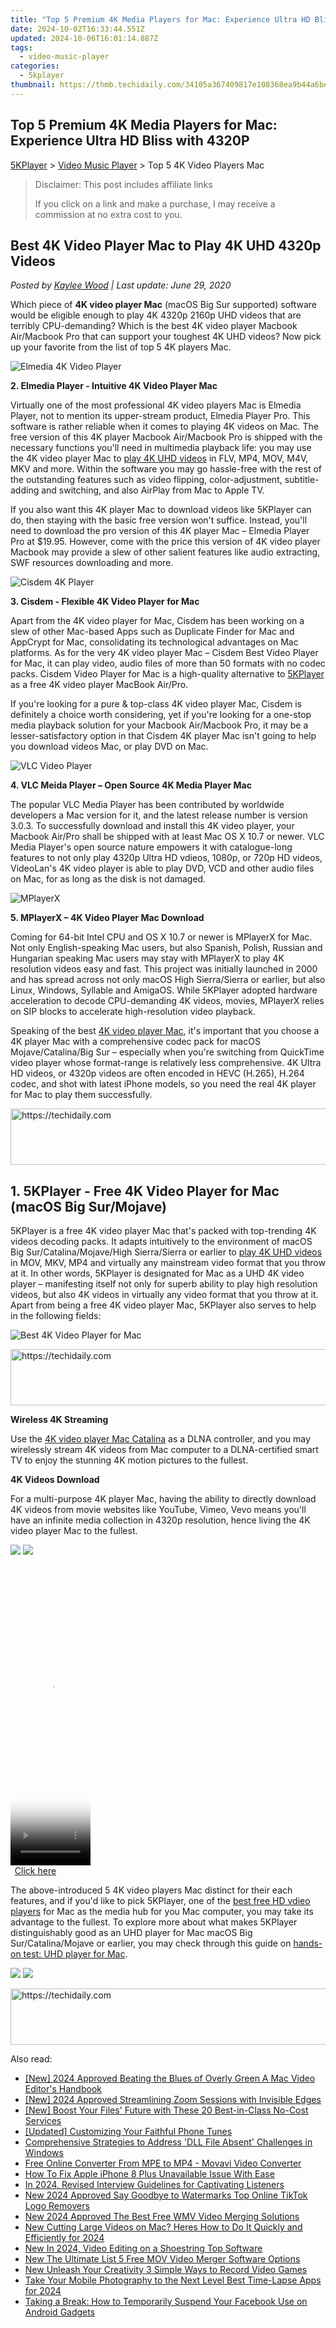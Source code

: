 ```yaml
---
title: "Top 5 Premium 4K Media Players for Mac: Experience Ultra HD Bliss with 4320P"
date: 2024-10-02T16:33:44.551Z
updated: 2024-10-06T16:01:14.887Z
tags:
  - video-music-player
categories:
  - 5kplayer
thumbnail: https://thmb.techidaily.com/34105a367409817e108368ea9b44a6be3f4efc35b42dfda4969266c7308e348b.jpg
---
```


## Top 5 Premium 4K Media Players for Mac: Experience Ultra HD Bliss with 4320P

[5KPlayer](https://tools.techidaily.com/5kplayer/products/) \> [Video Music Player](https://tools.techidaily.com/5kplayer/video-music-player/) \> Top 5 4K Video Players Mac

>  Disclaimer: This post includes affiliate links
>
>  If you click on a link and make a purchase, I may receive a commission at no extra cost to you.
>

## Best 4K Video Player Mac to Play 4K UHD 4320p Videos

 _Posted by [Kaylee Wood](https://www.quora.com/profile/Amanda-Hu-21) | Last update: June 29, 2020_

Which piece of **4K video player Mac** (macOS Big Sur supported) software would be eligible enough to play 4K 4320p 2160p UHD videos that are terribly CPU-demanding? Which is the best 4K video player Macbook Air/Macbook Pro that can support your toughest 4K UHD videos? Now pick up your favorite from the list of top 5 4K players Mac.

![Elmedia 4K Video Player](https://www.5kplayer.com/video-music-player/img/elmedia-player-mac-icon.jpg)

**2\. Elmedia Player - Intuitive 4K Video Player Mac** 

Virtually one of the most professional 4K video players Mac is Elmedia Player, not to mention its upper-stream product, Elmedia Player Pro. This software is rather reliable when it comes to playing 4K videos on Mac. The free version of this 4K player Macbook Air/Macbook Pro is shipped with the necessary functions you'll need in multimedia playback life: you may use the 4K video player Mac to [play 4K UHD videos](https://tools.techidaily.com/5kplayer/video-music-player/) in FLV, MP4, MOV, M4V, MKV and more. Within the software you may go hassle-free with the rest of the outstanding features such as video flipping, color-adjustment, subtitle-adding and switching, and also AirPlay from Mac to Apple TV. 

If you also want this 4K player Mac to download videos like 5KPlayer can do, then staying with the basic free version won't suffice. Instead, you'll need to download the pro version of this 4K player Mac – Elmedia Player Pro at $19.95\. However, come with the price this version of 4K video player Macbook may provide a slew of other salient features like audio extracting, SWF resources downloading and more.

![Cisdem 4K Player](https://www.5kplayer.com/video-music-player/img/cisdem-player-mac.jpg) 

**3\. Cisdem - Flexible 4K Video Player for Mac** 

Apart from the 4K video player for Mac, Cisdem has been working on a slew of other Mac-based Apps such as Duplicate Finder for Mac and AppCrypt for Mac, consolidating its technological advantages on Mac platforms. As for the very 4K video player Mac – Cisdem Best Video Player for Mac, it can play video, audio files of more than 50 formats with no codec packs. Cisdem Video Player for Mac is a high-quality alternative to [5KPlayer](https://tools.techidaily.com/5kplayer/video-music-player/) as a free 4K video player MacBook Air/Pro. 

If you're looking for a pure & top-class 4K video player Mac, Cisdem is definitely a choice worth considering, yet if you're looking for a one-stop media playback solution for your Macbook Air/Macbook Pro, it may be a lesser-satisfactory option in that Cisdem 4K player Mac isn't going to help you download videos Mac, or play DVD on Mac. 

![VLC Video Player](https://www.5kplayer.com/video-music-player/img/vlc-360.png) 

**4\. VLC Meida Player – Open Source 4K Media Player Mac** 

 The popular VLC Media Player has been contributed by worldwide developers a Mac version for it, and the latest release number is version 3.0.3\. To successfully download and install this 4K video player, your Macbook Air/Pro shall be shipped with at least Mac OS X 10.7 or newer. VLC Media Player's open source nature empowers it with catalogue-long features to not only play 4320p Ultra HD vdieos, 1080p, or 720p HD videos, VideoLan's 4K video player is able to play DVD, VCD and other audio files on Mac, for as long as the disk is not damaged. 

![MPlayerX](https://www.5kplayer.com/video-music-player/img/mplayerx-icon.jpg) 

**5\. MPlayerX – 4K Video Player Mac Download** 

Coming for 64-bit Intel CPU and OS X 10.7 or newer is MPlayerX for Mac. Not only English-speaking Mac users, but also Spanish, Polish, Russian and Hungarian speaking Mac users may stay with MPlayerX to play 4K resolution videos easy and fast. This project was initially launched in 2000 and has spread across not only macOS High Sierra/Sierra or earlier, but also Linux, Windows, Syllable and AmigaOS. While 5KPlayer adopted hardware acceleration to decode CPU-demanding 4K videos, movies, MPlayerX relies on SIP blocks to accelerate high-resolution video playback.

Speaking of the best [4K video player Mac](https://tools.techidaily.com/5kplayer/video-music-player/), it's important that you choose a 4K player Mac with a comprehensive codec pack for macOS Mojave/Catalina/Big Sur – especially when you're switching from QuickTime video player whose format-range is relatively less comprehensive. 4K Ultra HD videos, or 4320p videos are often encoded in HEVC (H.265), H.264 codec, and shot with latest iPhone models, so you need the real 4K player for Mac to play them successfully.

<!-- affiliate ads begin -->
<a href="https://appsumo.8odi.net/c/5597632/2105883/7443" target="_top" id="2105883">
  <img src="//a.impactradius-go.com/display-ad/7443-2105883" border="0" alt="https://techidaily.com" width="728" height="90"/>
</a>
<img height="0" width="0" src="https://appsumo.8odi.net/i/5597632/2105883/7443" style="position:absolute;visibility:hidden;" border="0" />
<!-- affiliate ads end -->

## 1\. 5KPlayer - Free 4K Video Player for Mac (macOS Big Sur/Mojave)

5KPlayer is a free 4K video player Mac that's packed with top-trending 4K videos decoding packs. It adapts intuitively to the environment of macOS Big Sur/Catalina/Mojave/High Sierra/Sierra or earlier to [play 4K UHD videos](https://tools.techidaily.com/5kplayer/video-music-player/) in MOV, MKV, MP4 and virtually any mainstream video format that you throw at it. In other words, 5KPlayer is designated for Mac as a UHD 4K video player – manifesting itself not only for superb ability to play high resolution videos, but also 4K videos in virtually any video format that you throw at it. Apart from being a free 4K video player Mac, 5KPlayer also serves to help in the following fields:

![Best 4K Video Player for Mac](https://www.5kplayer.com/video-music-player/img/5kplayer-macos-mojave.jpg) 

<!-- affiliate ads begin -->
<a href="https://unicoeye.pxf.io/c/5597632/2134227/18498" target="_top" id="2134227">
  <img src="//a.impactradius-go.com/display-ad/18498-2134227" border="0" alt="https://techidaily.com" width="728" height="90"/>
</a>
<img height="0" width="0" src="https://unicoeye.pxf.io/i/5597632/2134227/18498" style="position:absolute;visibility:hidden;" border="0" />
<!-- affiliate ads end -->

**Wireless 4K Streaming**

Use the [4K video player Mac Catalina](https://tools.techidaily.com/5kplayer/video-music-player/) as a DLNA controller, and you may wirelessly stream 4K videos from Mac computer to a DLNA-certified smart TV to enjoy the stunning 4K motion pictures to the fullest. 

**4K Videos Download**

For a multi-purpose 4K player Mac, having the ability to directly download 4K videos from movie websites like YouTube, Vimeo, Vevo means you'll have an infinite media collection in 4320p resolution, hence living the 4K video player Mac to the fullest.

[![](https://www.5kplayer.com/video-music-player/../button/freedownbackmac.png)](https://tools.techidaily.com/5kplayer/products/) [![](https://www.5kplayer.com/video-music-player/../button/freedownwhitewin.png)](https://tools.techidaily.com/5kplayer/products/) 

<!-- affiliate ads begin -->
<span id="1993654">
					<video width="128" height="480" style="cursor:pointer"
           poster="//a.impactradius-go.com/display-clicktoplayimage/1993654.png"
           onclick="if(!this.playClicked){this.play();this.setAttribute('controls',true);this.playClicked=true;}">
	   <source src="//a.impactradius-go.com/display-ad/22993-1993654">
	   <img src="//a.impactradius-go.com/display-clicktoplayimage/1993654.png" style="border: none; height: 100%; width: 100%; object-fit: contain">
	</video>
	<div style="width:80px;text-align:center"><a href="javascript:window.open(decodeURIComponent('https%3A%2F%2Fhomestyler.sjv.io%2Fc%2F5597632%2F1993654%2F22993'), '_blank');void(0);">Click here</a></div>
</span>
<img height="0" width="0" src="https://imp.pxf.io/i/5597632/1993654/22993" style="position:absolute;visibility:hidden;" border="0" />
<!-- affiliate ads end -->

The above-introduced 5 4K video players Mac distinct for their each features, and if you'd like to pick 5KPlayer, one of the [best free HD vdieo players](https://tools.techidaily.com/5kplayer/video-music-player/) for Mac as the media hub for you Mac computer, you may take its advantage to the fullest. To explore more about what makes 5KPlayer distinguishably good as an UHD player for Mac macOS Big Sur/Catalina/Mojave or earlier, you may check through this guide on [hands-on test: UHD player for Mac](https://tools.techidaily.com/5kplayer/video-music-player/).

[![](https://www.5kplayer.com/video-music-player/../button/freedownbackmac.png)](https://tools.techidaily.com/5kplayer/products/) [![](https://www.5kplayer.com/video-music-player/../button/freedownwhitewin.png)](https://tools.techidaily.com/5kplayer/products/)

<!-- affiliate ads begin -->
<a href="https://ephamedtechinc.pxf.io/c/5597632/2137220/26400" target="_top" id="2137220">
  <img src="//a.impactradius-go.com/display-ad/26400-2137220" border="0" alt="https://techidaily.com" width="728" height="90"/>
</a>
<img height="0" width="0" src="https://ephamedtechinc.pxf.io/i/5597632/2137220/26400" style="position:absolute;visibility:hidden;" border="0" />
<!-- affiliate ads end -->

<ins class="adsbygoogle"
     style="display:block"
     data-ad-format="autorelaxed"
     data-ad-client="ca-pub-7571918770474297"
     data-ad-slot="1223367746"></ins>

<ins class="adsbygoogle"
     style="display:block"
     data-ad-client="ca-pub-7571918770474297"
     data-ad-slot="8358498916"
     data-ad-format="auto"
     data-full-width-responsive="true"></ins>

<span class="atpl-alsoreadstyle">Also read:</span>
<div><ul>
<li><a href="https://facebook-video-share.techidaily.com/new-2024-approved-beating-the-blues-of-overly-green-a-mac-video-editors-handbook/"><u>[New] 2024 Approved Beating the Blues of Overly Green A Mac Video Editor's Handbook</u></a></li>
<li><a href="https://screen-recording.techidaily.com/new-2024-approved-streamlining-zoom-sessions-with-invisible-edges/"><u>[New] 2024 Approved Streamlining Zoom Sessions with Invisible Edges</u></a></li>
<li><a href="https://extra-tips.techidaily.com/new-boost-your-files-future-with-these-20-best-in-class-no-cost-services/"><u>[New] Boost Your Files' Future with These 20 Best-in-Class No-Cost Services</u></a></li>
<li><a href="https://fox-info.techidaily.com/updated-customizing-your-faithful-phone-tunes/"><u>[Updated] Customizing Your Faithful Phone Tunes</u></a></li>
<li><a href="https://technical-tips.techidaily.com/comprehensive-strategies-to-address-dll-file-absent-challenges-in-windows/"><u>Comprehensive Strategies to Address 'DLL File Absent' Challenges in Windows</u></a></li>
<li><a href="https://tech-revival.techidaily.com/free-online-converter-from-mpe-to-mp4-movavi-video-converter/"><u>Free Online Converter From MPE to MP4 - Movavi Video Converter</u></a></li>
<li><a href="https://ios-unlock.techidaily.com/how-to-fix-apple-iphone-8-plus-unavailable-issue-with-ease-by-drfone-ios/"><u>How To Fix Apple iPhone 8 Plus Unavailable Issue With Ease</u></a></li>
<li><a href="https://extra-skills.techidaily.com/in-2024-revised-interview-guidelines-for-captivating-listeners/"><u>In 2024, Revised Interview Guidelines for Captivating Listeners</u></a></li>
<li><a href="https://video-creation-software.techidaily.com/new-2024-approved-say-goodbye-to-watermarks-top-online-tiktok-logo-removers/"><u>New 2024 Approved Say Goodbye to Watermarks Top Online TikTok Logo Removers</u></a></li>
<li><a href="https://video-creation-software.techidaily.com/new-2024-approved-the-best-free-wmv-video-merging-solutions/"><u>New 2024 Approved The Best Free WMV Video Merging Solutions</u></a></li>
<li><a href="https://video-creation-software.techidaily.com/new-cutting-large-videos-on-mac-heres-how-to-do-it-quickly-and-efficiently-for-2024/"><u>New Cutting Large Videos on Mac? Heres How to Do It Quickly and Efficiently for 2024</u></a></li>
<li><a href="https://video-creation-software.techidaily.com/new-in-2024-video-editing-on-a-shoestring-top-software/"><u>New In 2024, Video Editing on a Shoestring Top Software</u></a></li>
<li><a href="https://video-creation-software.techidaily.com/new-the-ultimate-list-5-free-mov-video-merger-software-options/"><u>New The Ultimate List 5 Free MOV Video Merger Software Options</u></a></li>
<li><a href="https://video-creation-software.techidaily.com/new-unleash-your-creativity-3-simple-ways-to-record-video-games/"><u>New Unleash Your Creativity 3 Simple Ways to Record Video Games</u></a></li>
<li><a href="https://video-creation-software.techidaily.com/take-your-mobile-photography-to-the-next-level-best-time-lapse-apps-for-2024/"><u>Take Your Mobile Photography to the Next Level Best Time-Lapse Apps for 2024</u></a></li>
<li><a href="https://techtrends.techidaily.com/taking-a-break-how-to-temporarily-suspend-your-facebook-use-on-android-gadgets/"><u>Taking a Break: How to Temporarily Suspend Your Facebook Use on Android Gadgets</u></a></li>
</ul></div>

